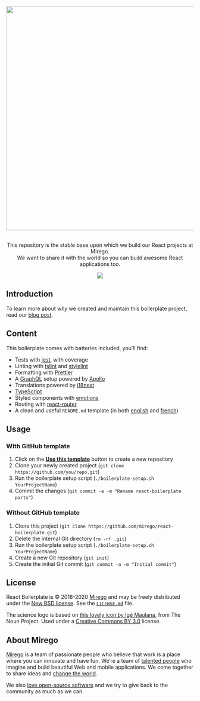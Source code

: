 <div align="center">
  <img src="https://user-images.githubusercontent.com/11348/57186235-4c4aa700-6ea9-11e9-88c3-3cd1ab858a32.png" width="600" />
  <p><br />This repository is the stable base upon which we build our React projects at Mirego.<br />We want to share it with the world so you can build awesome React applications too.</p>
  <a href="https://travis-ci.com/mirego/react-boilerplate"><img src="https://travis-ci.com/mirego/react-boilerplate.svg?branch=master" /></a>
</div>

## Introduction

To learn more about _why_ we created and maintain this boilerplate project, read our [blog post](https://shift.mirego.com/en/boilerplate-projects).

## Content

This boilerplate comes with batteries included, you’ll find:

- Tests with [jest](https://jestjs.io), with coverage
- Linting with [tslint](https://palantir.github.io/tslint) and [stylelint](https://stylelint.io)
- Formatting with [Prettier](https://prettier.io)
- A [GraphQL](https://graphql.org) setup powered by [Apollo](https://www.apollographql.com)
- Translations powered by [i18next](https://www.i18next.com)
- [TypeScript](https://www.typescriptlang.org)
- Styled components with [emotions](https://emotion.sh)
- Routing with [react-router](https://reacttraining.com/react-router/)
- A clean and useful `README.md` template (in both [english](./BOILERPLATE_README.md) and [french](./BOILERPLATE_README.fr.md))

## Usage

### With GitHub template

1. Click on the [**Use this template**](https://github.com/mirego/react-boilerplate/generate) button to create a new repository
2. Clone your newly created project (`git clone https://github.com/you/repo.git`)
3. Run the boilerplate setup script (`./boilerplate-setup.sh YourProjectName`)
4. Commit the changes (`git commit -a -m "Rename react-boilerplate parts"`)

### Without GitHub template

1. Clone this project (`git clone https://github.com/mirego/react-boilerplate.git`)
2. Delete the internal Git directory (`rm -rf .git`)
3. Run the boilerplate setup script (`./boilerplate-setup.sh YourProjectName`)
4. Create a new Git repository (`git init`)
5. Create the initial Git commit (`git commit -a -m "Initial commit"`)

## License

React Boilerplate is © 2018-2020 [Mirego](https://www.mirego.com) and may be freely distributed under the [New BSD license](http://opensource.org/licenses/BSD-3-Clause). See the [`LICENSE.md`](https://github.com/mirego/react-boilerplate/blob/master/LICENSE.md) file.

The science logo is based on [this lovely icon by Igé Maulana](https://thenounproject.com/term/science/2089589), from The Noun Project. Used under a [Creative Commons BY 3.0](http://creativecommons.org/licenses/by/3.0/) license.

## About Mirego

[Mirego](https://www.mirego.com) is a team of passionate people who believe that work is a place where you can innovate and have fun. We’re a team of [talented people](https://life.mirego.com) who imagine and build beautiful Web and mobile applications. We come together to share ideas and [change the world](http://www.mirego.org).

We also [love open-source software](https://open.mirego.com) and we try to give back to the community as much as we can.
